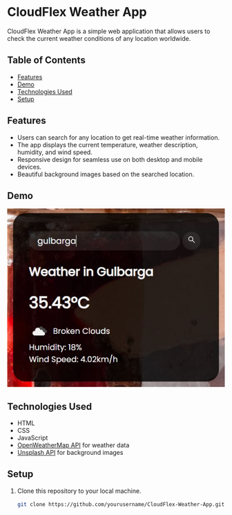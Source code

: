 # CloudFlex Weather App

CloudFlex Weather App is a simple web application that allows users to check the current weather conditions of any location worldwide.

## Table of Contents

- [Features](#features)
- [Demo](#demo)
- [Technologies Used](#technologies-used)
- [Setup](#setup)

## Features

- Users can search for any location to get real-time weather information.
- The app displays the current temperature, weather description, humidity, and wind speed.
- Responsive design for seamless use on both desktop and mobile devices.
- Beautiful background images based on the searched location.

## Demo

![CloudFlex Weather App Demo](demo.JPG)

## Technologies Used

- HTML
- CSS
- JavaScript
- [OpenWeatherMap API](https://openweathermap.org/api) for weather data
- [Unsplash API](https://unsplash.com/developers) for background images

## Setup

1. Clone this repository to your local machine.
   ```bash
   git clone https://github.com/yourusername/CloudFlex-Weather-App.git
